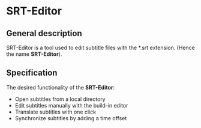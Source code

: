 # SRT-Editor

## General description

SRT-Editor is a tool used to edit subtitle files with the *.srt extension.
(Hence the name **SRT-Editor**).


## Specification

The desired functionality of the **SRT-Editor**:

* Open subtitles from a local directory
* Edit subtitles manually with the build-in editor
* Translate subtitles with one click
* Synchronize subtitles by adding a time offset
